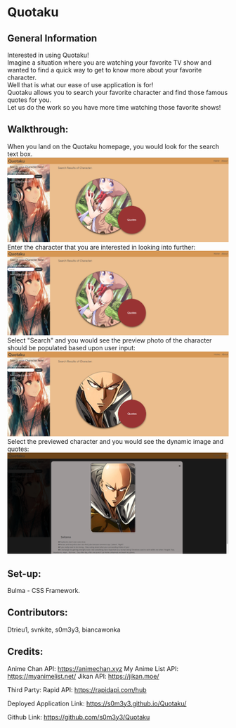 # Quotaku

## General Information

Interested in using Quotaku!
<br>Imagine a situation where you are watching your favorite TV show and wanted to find a quick way to get to know more about your favorite character.
<br>Well that is what our ease of use application is for!
<br>Quotaku allows you to search your favorite character and find those famous quotes for you.  
Let us do the work so you have more time watching those favorite shows!

## Walkthrough:

When you land on the Quotaku homepage, you would look for the search text box.
![Alt text](image-5.png)
Enter the character that you are interested in looking into further:
![Alt text](image-1.png)
Select "Search" and you would see the preview photo of the character should be populated based upon user input:
![Alt text](image-2.png)
Select the previewed character and you would see the dynamic image and quotes:
![Alt text](image-4.png)

## Set-up:

Bulma - CSS Framework.

## Contributors:

Dtrieu1, svnkite, s0m3y3, biancawonka

## Credits:

Anime Chan API: https://animechan.xyz
My Anime List API: https://myanimelist.net/
Jikan API: https://jikan.moe/

Third Party:
Rapid API: https://rapidapi.com/hub

Deployed Application Link: https://s0m3y3.github.io/Quotaku/

Github Link: https://github.com/s0m3y3/Quotaku
